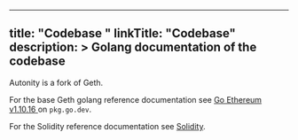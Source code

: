 
---
title: "Codebase "
linkTitle: "Codebase"
description: >
  Golang documentation of the codebase 
---

Autonity is a fork of Geth.

For the base Geth golang reference documentation see [Go Ethereum v1.10.16 <i class='fas fa-external-link-alt'></i>](https://pkg.go.dev/github.com/ethereum/go-ethereum@v1.10.16) on `pkg.go.dev`.

For the Solidity reference documentation see [Solidity<i class='fas fa-external-link-alt'></i>](https://docs.soliditylang.org/en/latest/).
